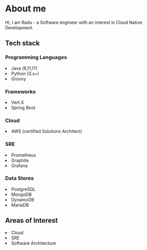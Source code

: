 
# About me

Hi, I am Radu - a Software engineer with an interest in Cloud Native Development. 

## Tech stack

###  Programming Languages

<li> Java (8,11,17)
<li> Python (3.x+)
<li> Groovy
  
###  Frameworks
  
<li> Vert.X 
<li> Spring Boot
  
  
###  Cloud
<li> AWS (certified Solutions Architect)
  
###  SRE
  
<li> Prometheus
<li> Graphite
<li> Grafana
  
###  Data Stores
  
<li> PostgreSQL
<li> MongoDB
<li> DynamoDB
<li> MariaDB

##  Areas of Interest

<li> Cloud
<li> SRE
<li> Software Architecture


<!--
**raadned/raadned** is a ✨ _special_ ✨ repository because its `README.md` (this file) appears on your GitHub profile.

Here are some ideas to get you started:

- 🔭 I’m currently working on ...
- 🌱 I’m currently learning ...
- 👯 I’m looking to collaborate on ...
- 🤔 I’m looking for help with ...
- 💬 Ask me about ...
- 📫 How to reach me: ...
- 😄 Pronouns: ...
- ⚡ Fun fact: ...
-->
